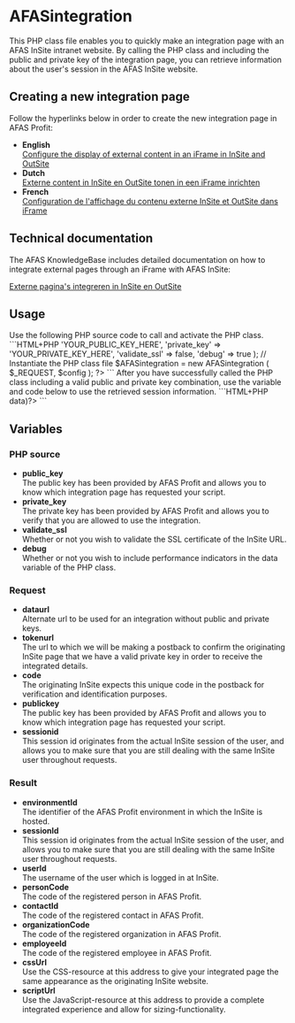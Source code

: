 <h1>AFASintegration</h1>

This PHP class file enables you to quickly make an integration page with an AFAS InSite intranet website. By calling the PHP class and including the public and private key of the integration page, you can retrieve information about the user's session in the AFAS InSite website.

<h2>Creating a new integration page</h2>
<p>Follow the hyperlinks below in order to create the new integration page in AFAS Profit:</p>
<ul>
<li><strong>English</strong><br /><a href="https://static-kb.afas.nl/datafiles/help/2_9_5/SE/EN/index.htm#Ins_Config_Site_iFrame_1.htm" title="Configure the display of external content in an iFrame in InSite and OutSite">Configure the display of external content in an iFrame in InSite and OutSite</a></li>
<li><strong>Dutch</strong><br /><a href="https://static-kb.afas.nl/datafiles/help/2_9_5/SE/NL/index.htm#Ins_Config_Site_iFrame_1.htm" title="Externe content in InSite en OutSite tonen in een iFrame inrichten">Externe content in InSite en OutSite tonen in een iFrame inrichten</a></li>
<li><strong>French</strong><br /><a href="https://static-kb.afas.nl/datafiles/help/2_9_5/SE/FR/index.htm#Ins_Config_Site_iFrame_1.htm" title="Configuration de l'affichage du contenu externe InSite et OutSite dans iFrame">Configuration de l'affichage du contenu externe InSite et OutSite dans iFrame</a></li>
</ul>

<h2>Technical documentation</h2>
<p>The AFAS KnowledgeBase includes detailed documentation on how to integrate external pages through an iFrame with AFAS InSite:</p>
<a href="http://profitdownload.afas.nl/download/help_docs/Partner_documentatie_integratie-pagina's_InSite_en_OutSite.pdf" title="Externe pagina's integreren in InSite en OutSite">Externe pagina's integreren in InSite en OutSite</a>

<h2>Usage</h2>
Use the following PHP source code to call and activate the PHP class.
```HTML+PHP
<?php
// Include the PHP class file
include_once ('class.afasintegration.php');
// Prepare the configuration variable
$config = array (
		'public_key' => 'YOUR_PUBLIC_KEY_HERE',
		'private_key' => 'YOUR_PRIVATE_KEY_HERE',
		'validate_ssl' => false,
		'debug' => true
);
// Instantiate the PHP class file
$AFASintegration = new AFASintegration ( $_REQUEST, $config );
?>
```
After you have successfully called the PHP class including a valid public and private key combination, use the variable and code below to use the retrieved session information.
```HTML+PHP
<?php var_dump($AFASintegration->data)?>
```

<h2>Variables</h2>
<h3>PHP source</h3>
<ul>
	<li><strong>public_key</strong><br>The public key has been
		provided by AFAS Profit and allows you to know which integration
		page has requested your script.</li>
	<li><strong>private_key</strong><br>The private key has been
		provided by AFAS Profit and allows you to verify that you are
		allowed to use the integration.</li>
	<li><strong>validate_ssl</strong><br>Whether or not you wish to
		validate the SSL certificate of the InSite URL.</li>
	<li><strong>debug</strong><br>Whether or not you wish to include
		performance indicators in the data variable of the PHP class.</li>
</ul>
<h3>Request</h3>
<ul>
	<li><strong>dataurl</strong><br>Alternate url to be used for an
		integration without public and private keys.</li>
	<li><strong>tokenurl</strong><br>The url to which we will be
		making a postback to confirm the originating InSite page that we
		have a valid private key in order to receive the integrated
		details.</li>
	<li><strong>code</strong><br>The originating InSite expects this
		unique code in the postback for verification and identification
		purposes.</li>
	<li><strong>publickey</strong><br>The public key has been
		provided by AFAS Profit and allows you to know which integration
		page has requested your script.</li>
	<li><strong>sessionid</strong><br>This session id originates from
		the actual InSite session of the user, and allows you to make sure
		that you are still dealing with the same InSite user throughout
		requests.</li>
</ul>
<h3>Result</h3>
<ul>
	<li><strong>environmentId</strong><br>The identifier of the AFAS
		Profit environment in which the InSite is hosted.</li>
	<li><strong>sessionId</strong><br>This session id originates from
		the actual InSite session of the user, and allows you to make sure
		that you are still dealing with the same InSite user throughout
		requests.</li>
	<li><strong>userId</strong><br>The username of the user which is
		logged in at InSite.</li>
	<li><strong>personCode</strong><br>The code of the registered
		person in AFAS Profit.</li>
	<li><strong>contactId</strong><br>The code of the registered
		contact in AFAS Profit.</li>
	<li><strong>organizationCode</strong><br>The code of the
		registered organization in AFAS Profit.</li>
	<li><strong>employeeId</strong><br>The code of the registered
		employee in AFAS Profit.</li>
	<li><strong>cssUrl</strong><br>Use the CSS-resource at this
		address to give your integrated page the same appearance as the
		originating InSite website.</li>
	<li><strong>scriptUrl</strong><br>Use the JavaScript-resource at
		this address to provide a complete integrated experience and allow
		for sizing-functionality.</li>
</ul>

